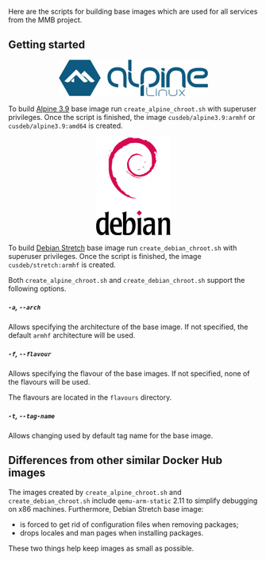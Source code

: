 Here are the scripts for building base images which are used for all services from the MMB project. 

## Getting started

<p align="center">
    <img src="alpine-logo.png" width="300">
</p>

To build [Alpine 3.9](https://alpinelinux.org/posts/Alpine-3.9.0-released.html) base image run `create_alpine_chroot.sh` with superuser privileges. Once the script is finished, the image `cusdeb/alpine3.9:armhf` or `cusdeb/alpine3.9:amd64` is created.

<p align="center">
    <img src="debian-logo.png" width="150">
</p>

To build [Debian Stretch](https://wiki.debian.org/DebianStretch) base image run `create_debian_chroot.sh` with superuser privileges. Once the script is finished, the image `cusdeb/stretch:armhf` is created.

Both `create_alpine_chroot.sh` and `create_debian_chroot.sh` support the following options.

##### `-a`, `--arch`

Allows specifying the architecture of the base image. If not specified, the default `armhf` architecture will be used.

##### `-f`, `--flavour`

Allows specifying the flavour of the base images. If not specified, none of the flavours will be used.

The flavours are located in the `flavours` directory.

##### `-t`, `--tag-name`

Allows changing used by default tag name for the base image.

## Differences from other similar Docker Hub images

The images created by `create_alpine_chroot.sh` and `create_debian_chroot.sh` include `qemu-arm-static` 2.11 to simplify debugging on x86 machines. Furthermore, Debian Stretch base image:
* is forced to get rid of configuration files when removing packages;
* drops locales and man pages when installing packages.

These two things help keep images as small as possible.
